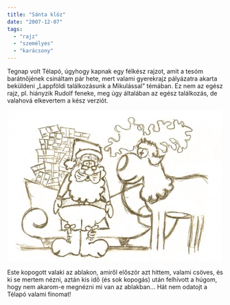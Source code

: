 ```yaml
---
title: "Sánta klóz"
date: "2007-12-07"
tags: 
  - "rajz"
  - "személyes"
  - "karácsony"
---
```


Tegnap volt Télapó, úgyhogy kapnak egy félkész rajzot, amit a tesóm barátnőjének csináltam pár hete, mert valami gyerekrajz pályázatra akarta beküldeni „Lappföldi találkozásunk a Mikulással” témában. Ez nem az egész rajz, pl. hiányzik Rudolf feneke, meg úgy általában az egész találkozás, de valahová elkevertem a kész verziót.

![santa](images/santa-500x351.jpg)

Este kopogott valaki az ablakon, amiről először azt hittem, valami csöves, és ki se mertem nézni, aztán kis idő (és sok kopogás) után felhívott a húgom, hogy nem akarom-e megnézni mi van az ablakban... Hát nem odatojt a Télapó valami finomat!
